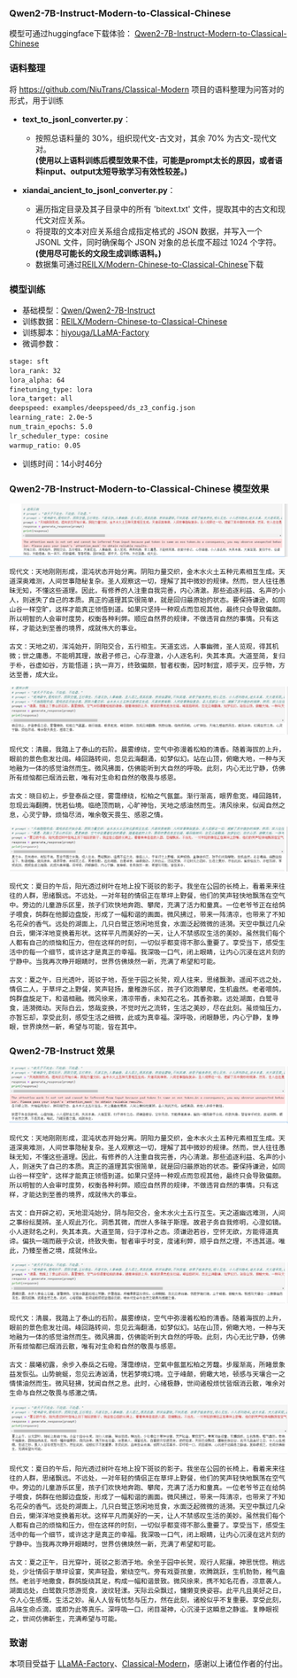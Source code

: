 ### Qwen2-7B-Instruct-Modern-to-Classical-Chinese
模型可通过huggingface下载体验：
[Qwen2-7B-Instruct-Modern-to-Classical-Chinese](https://huggingface.co/REILX/Qwen2-7B-Instruct-Modern-to-Classical-Chinese)

### 语料整理
将 https://github.com/NiuTrans/Classical-Modern 项目的语料整理为问答对的形式，用于训练
- **text_to_jsonl_converter.py**：
  - 按照总语料量的 30%，组织现代文-古文对，其余 70% 为古文-现代文对。</br>
**(使用以上语料训练后模型效果不佳，可能是prompt太长的原因，或者语料input、output太短导致学习有效性较差。)**

- **xiandai_ancient_to_jsonl_converter.py**：
  - 遍历指定目录及其子目录中的所有 'bitext.txt' 文件，提取其中的古文和现代文对应关系。
  - 将提取的文本对应关系组合成指定格式的 JSON 数据，并写入一个 JSONL 文件，同时确保每个 JSON 对象的总长度不超过 1024 个字符。</br>
**(使用尽可能长的文段生成训练语料。)**
  - 数据集可通过[REILX/Modern-Chinese-to-Classical-Chinese](https://huggingface.co/datasets/REILX/Modern-Chinese-to-Classical-Chinese)下载

### 模型训练
- 基础模型：[Qwen/Qwen2-7B-Instruct](https://huggingface.co/Qwen/Qwen2-7B-Instruct)
- 训练数据：[REILX/Modern-Chinese-to-Classical-Chinese](https://huggingface.co/datasets/REILX/Modern-Chinese-to-Classical-Chinese)
- 训练脚本：[hiyouga/LLaMA-Factory](https://github.com/hiyouga/LLaMA-Factory)
- 微调参数：
```bash
stage: sft
lora_rank: 32
lora_alpha: 64
finetuning_type: lora
lora_target: all
deepspeed: examples/deepspeed/ds_z3_config.json
learning_rate: 2.0e-5
num_train_epochs: 5.0
lr_scheduler_type: cosine
warmup_ratio: 0.05
```
- 训练时间：14小时46分

### Qwen2-7B-Instruct-Modern-to-Classical-Chinese 模型效果
![Qwen2-7B-Instruct-Modern-to-Classical-Chinese](./images/xiandaiwen-guwen-01.PNG)
```text
现代文：天地刚刚形成，混沌状态开始分离。阴阳力量交织，金木水火土五种元素相互生成。天道深奥难测，人间世事隐秘复杂。圣人观察这一切，理解了其中微妙的规律。然而，世人往往愚昧无知，不懂这些道理。因此，有修养的人注重自我完善，内心清澈。那些追逐利益、名声的小人，则迷失了自己的本质。真正的道理其实很简单，就是回归最原始的状态。要保持谦逊，如同山谷一样空旷，这样才能真正领悟到道。如果只坚持一种观点而忽视其他，最终只会导致偏颇。所以明智的人会审时度势，权衡各种利弊。顺应自然界的规律，不做违背自然的事情。只有这样，才能达到至善的境界，成就伟大的事业。

古文：天地之初，浑沌始开，阴阳交合，五行相生。天道玄远，人事幽微，圣人览观，得其机微；世之庸愚，不能明其理，故君子修己，心存澄澈，小人逐名利，失其本真。大道至简，复归于朴，谷虚如谷，方能悟道；执一弃万，终致偏颇，智者权衡，因时制宜，顺乎天，应乎物，方达至善，成大业。
```
![Qwen2-7B-Instruct-Modern-to-Classical-Chinese](./images/xiandaiwen-guwen-02.PNG)
```text
现代文：清晨，我踏上了泰山的石阶。晨雾缭绕，空气中弥漫着松柏的清香。随着海拔的上升，眼前的景色愈发壮阔。峰回路转间，忽见云海翻涌，如梦似幻。站在山顶，俯瞰大地，一种与天地融为一体的感觉油然而生。微风拂面，仿佛能听到大自然的呼吸。此刻，内心无比宁静，仿佛所有烦恼都已烟消云散，唯有对生命和自然的敬畏与感恩。

古文：晓日初上，步登泰岳之径，雾霭缭绕，松柏之气氤氲。渐行渐高，眼界愈宽，峰回路转，忽现云海翻腾，恍若仙境。临绝顶而眺，心旷神怡，天地之感油然而生。清风徐来，似闻自然之息，心灵宁静，烦恼尽消，唯余敬天畏生、感恩之情。
```
![Qwen2-7B-Instruct-Modern-to-Classical-Chinese](./images/xiandaiwen-guwen-03.PNG)
```text
现代文：夏日的午后，阳光透过树叶在地上投下斑驳的影子。我坐在公园的长椅上，看着来来往往的人群，思绪飘远。不远处，一对年轻的情侣正在草坪上野餐，他们的笑声轻快地飘荡在空气中。旁边的儿童游乐区里，孩子们欢快地奔跑、攀爬，充满了活力和童真。一位老爷爷正在给鸽子喂食，鸽群在他脚边盘旋，形成了一幅和谐的画面。微风拂过，带来一阵清凉，也带来了不知名花朵的香气。远处的湖面上，几只白鹭正悠闲地觅食，水面泛起微微的涟漪。天空中飘过几朵白云，懒洋洋地变换着形状。这样平凡而美好的一天，让人不禁感叹生活的美妙。虽然我们每个人都有自己的烦恼和压力，但在这样的时刻，一切似乎都变得不那么重要了。享受当下，感受生活中的每一个细节，或许这才是真正的幸福。我深吸一口气，闭上眼睛，让内心沉浸在这片刻的宁静中。当我再次睁开眼睛时，世界仿佛焕然一新，充满了希望和可能。

古文：夏之午，日光透叶，斑驳于地，吾坐于园之长凳，观人往来，思绪飘渺。遥闻不远之处，情侣二人，于草坪之上野餐，笑声轻扬，童稚游乐区，孩子们欢跑攀爬，生机盎然。老者喂鸽，鸽群盘旋足下，和谐相融。微风徐来，清凉带香，未知花之名，其香弥散。远处湖面，白鹭寻食，涟漪微动。天际白云，悠哉变换，不觉时光之流转，生活之美妙，尽在此刻。虽烦恼压力，亦暂忘却，享受此刻，感受生活之细微，此或为真幸福。深呼吸，闭眼静思，内心宁静，复睁眼，世界焕然一新，希望与可能，皆在其中。
```
### Qwen2-7B-Instruct 效果
![Qwen2-7B-Instruct](./images/qwen-01.PNG)
```text
现代文：天地刚刚形成，混沌状态开始分离。阴阳力量交织，金木水火土五种元素相互生成。天道深奥难测，人间世事隐秘复杂。圣人观察这一切，理解了其中微妙的规律。然而，世人往往愚昧无知，不懂这些道理。因此，有修养的人注重自我完善，内心清澈。那些追逐利益、名声的小人，则迷失了自己的本质。真正的道理其实很简单，就是回归最原始的状态。要保持谦逊，如同山谷一样空旷，这样才能真正领悟到道。如果只坚持一种观点而忽视其他，最终只会导致偏颇。所以明智的人会审时度势，权衡各种利弊。顺应自然界的规律，不做违背自然的事情。只有这样，才能达到至善的境界，成就伟大的事业。

古文：自开辟之初，天地混沌始分，阴与阳交合，金木水火土五行互生。天之道幽远难测，人间之事纷纭莫辨。圣人观此万化，洞悉其微，而世人多昧于斯理。故君子务自我修明，心澄如镜。小人逐财名之利，失其本真。大道至简，归于淳朴之态。须谦逊若谷，空怀无欲，方能得道真谛。偏执一端而蔽于众说，终致失衡。智者审乎时变，度诸利弊，顺乎自然之理，不违其道。唯此，乃臻至善之境，成就伟业。
```
![Qwen2-7B-Instruct](./images/qwen-02.PNG)
```text
现代文：清晨，我踏上了泰山的石阶。晨雾缭绕，空气中弥漫着松柏的清香。随着海拔的上升，眼前的景色愈发壮阔。峰回路转间，忽见云海翻涌，如梦似幻。站在山顶，俯瞰大地，一种与天地融为一体的感觉油然而生。微风拂面，仿佛能听到大自然的呼吸。此刻，内心无比宁静，仿佛所有烦恼都已烟消云散，唯有对生命和自然的敬畏与感恩。

古文：晨曦初露，余步入泰岳之石磴。薄霭缭绕，空氣中氤氲松柏之芳馥。步履渐高，所睹景象益发恢弘。山势蜿蜒，忽见云涛汹涌，恍若梦境幻境。立于峰颠，俯瞰大地，顿感与天壤合一之情愫油然而生。微风轻拂，犹闻自然之息。此时，心绪极静，世间诸般烦忧皆烟消云散，唯余对生命与自然之敬畏与感激之情。
```
![Qwen2-7B-Instruct](./images/qwen-03.PNG)
```text
现代文：夏日的午后，阳光透过树叶在地上投下斑驳的影子。我坐在公园的长椅上，看着来来往往的人群，思绪飘远。不远处，一对年轻的情侣正在草坪上野餐，他们的笑声轻快地飘荡在空气中。旁边的儿童游乐区里，孩子们欢快地奔跑、攀爬，充满了活力和童真。一位老爷爷正在给鸽子喂食，鸽群在他脚边盘旋，形成了一幅和谐的画面。微风拂过，带来一阵清凉，也带来了不知名花朵的香气。远处的湖面上，几只白鹭正悠闲地觅食，水面泛起微微的涟漪。天空中飘过几朵白云，懒洋洋地变换着形状。这样平凡而美好的一天，让人不禁感叹生活的美妙。虽然我们每个人都有自己的烦恼和压力，但在这样的时刻，一切似乎都变得不那么重要了。享受当下，感受生活中的每一个细节，或许这才是真正的幸福。我深吸一口气，闭上眼睛，让内心沉浸在这片刻的宁静中。当我再次睁开眼睛时，世界仿佛焕然一新，充满了希望和可能。

古文：夏之正午，日光穿叶，斑驳之影洒于地。余坐于园中长凳，观行人熙攘，神思恍惚。稍远处，少壮情侣于草坪设宴，笑声轻盈，萦绕空气。旁有戏耍孩童，欢腾跳跃，生机勃勃，稚气盎然。老翁于地撒食，群鸽旋绕其足，构成一幅和谐景致。微风徐来，携不知名花香，凉意袭人。湖面远处，白鹭数只悠游觅食，波纹轻漾。天际云朵飘过，慵懒变换姿容。此平凡且美好之日，令人心生感慨，生活之妙。虽人人皆有忧愁与压力，然在此刻，诸般似乎不复重要。享受此刻，品味生命点滴，或即为此等真乐。深呼吸一口，闭目凝神，心沉浸于这瞬息之静谧。复睁眼视之，世间仿佛新生，充满希望与可能。
```

### 致谢
本项目受益于 [LLaMA-Factory](https://github.com/hiyouga/LLaMA-Factory/blob/main/README_zh.md)、[Classical-Modern](https://github.com/NiuTrans/Classical-Modern)，感谢以上诸位作者的付出。